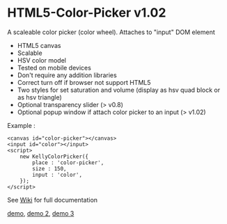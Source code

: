 # HTML5-Color-Picker v1.02

A scaleable color picker (color wheel). Attaches to "input" DOM element

- HTML5 canvas
- Scalable
- HSV color model
- Tested on mobile devices
- Don't require any addition libraries
- Correct turn off if browser not support HTML5
- Two styles for set saturation and volume (display as hsv quad block or as hsv triangle)
- Optional transparency slider (> v0.8)
- Optional popup window if attach color picker to an input (> v1.02) 

Example : 
    
    <canvas id="color-picker"></canvas>
    <input id="color"></input>
    <script> 
        new KellyColorPicker({
            place : 'color-picker', 
            size : 150, 
            input : 'color',  
        });
    </script>
    
See [Wiki](https://github.com/NC22/HTML5-Color-Picker/wiki/) for full documentation

[demo](http://catface.ru/colorpicker/examples/1.html), [demo 2](http://catface.ru/colorpicker/examples/2.html), [demo 3](http://catface.ru/colorpicker/examples/3.html)